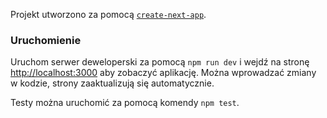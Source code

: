 Projekt utworzono za pomocą [`create-next-app`](https://nextjs.org/docs/app/api-reference/cli/create-next-app).

### Uruchomienie

Uruchom serwer deweloperski za pomocą `npm run dev` i wejdź na stronę [http://localhost:3000](http://localhost:3000) aby zobaczyć aplikację. Można wprowadzać zmiany w kodzie, strony zaaktualizują się automatycznie.

Testy można uruchomić za pomocą komendy `npm test`.
